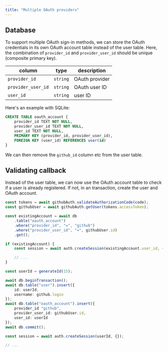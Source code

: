 ```yaml
---
title: "Multiple OAuth providers"
---
```


## Database

To support multiple OAuth sign-in methods, we can store the OAuth credentials in its own OAuth account table instead of the user table. Here, the combination of `provider_id` and `provider_user_id` should be unique (composite primary key).

| column             | type     | description    |
| ------------------ | -------- | -------------- |
| `provider_id`      | `string` | OAuth provider |
| `provider_user_id` | `string` | OAuth user ID  |
| `user_id`          | `string` | user ID        |

Here's an example with SQLite:

```sql
CREATE TABLE oauth_account {
    provider_id TEXT NOT NULL,
    provider_user_id TEXT NOT NULL,
    user_id TEXT NOT NULL,
    PRIMARY KEY (provider_id, provider_user_id),
    FOREIGN KEY (user_id) REFERENCES user(id)
}
```

We can then remove the `github_id` column etc from the user table.

## Validating callback

Instead of the user table, we can now use the OAuth account table to check if a user is already registered. If not, in an transaction, create the user and OAuth account.

```ts
const tokens = await githubAuth.validateAuthorizationCode(code);
const githubUser = await githubAuth.getUser(tokens.accessToken);

const existingAccount = await db
	.table("oauth_account")
	.where("provider_id", "=", "github")
	.where("provider_user_id", "=", githubUser.id)
	.get();

if (existingAccount) {
	const session = await auth.createSession(existingAccount.user_id, {});

    // ...
}

const userId = generateId(15);

await db.beginTransaction();
await db.table("user").insert({
	id: userId,
	username: github.login
});
await db.table("oauth_account").insert({
	provider_id "github",
	provider_user_id: githubUser.id,
	user_id: userId
});
await db.commit();

const session = await auth.createSession(userId, {});

// ...
```
